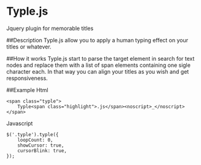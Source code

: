 # Typle.js
Jquery plugin for memorable titles

##Description
Typle.js allow you to apply a human typing effect on your titles or whatever.

##How it works
Typle.js start to parse the target element in search for text nodes and replace them with a list of span elements containing one sigle character each. In that way you can align your titles as you wish and get responsiveness.

##Example
Html
```
<span class="typle">
    Typle<span class="highlight">.js</span><noscript>_</noscript>
</span>
```
Javascript
```
$('.typle').typle({
    loopCount: 0,
    showCursor: true,
    cursorBlink: true,
});
```
